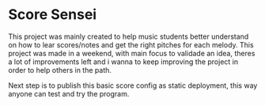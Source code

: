 # Score Sensei

This project was mainly created to help music students better understand on how to lear scores/notes and get the right pitches for each melody. This project was made in a weekend, with main focus to validade an idea, theres a lot of improvements left and i wanna to keep improving the project in order to help others in the path.

Next step is to publish this basic score config as static deployment, this way anyone can test and try the program.